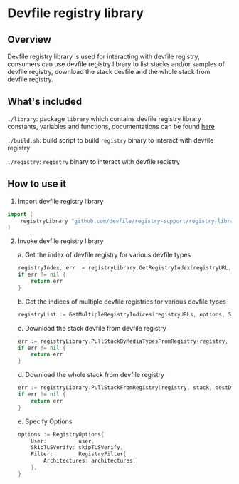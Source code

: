 # Devfile registry library

## Overview
Devfile registry library is used for interacting with devfile registry, consumers can use devfile registry library to list stacks and/or samples of devfile registry, download the stack devfile and the whole stack from devfile registry.

## What's included
`./library`: package `library` which contains devfile registry library constants, variables and functions, documentations can be found [here](https://pkg.go.dev/github.com/devfile/registry-support/registry-library/library)

`./build.sh`: build script to build `registry` binary to interact with devfile registry

`./registry`: `registry` binary to interact with devfile registry

## How to use it
1. Import devfile registry library
```go
import (
    registryLibrary "github.com/devfile/registry-support/registry-library/library"
)
```
2. Invoke devfile registry library

    a. Get the index of devfile registry for various devfile types
    ```go
    registryIndex, err := registryLibrary.GetRegistryIndex(registryURL, options, StackDevfileType)
	if err != nil {
		return err
	}
    ```
    b. Get the indices of multiple devfile registries for various devfile types
    ```go
    registryList := GetMultipleRegistryIndices(registryURLs, options, StackDevfileType)
    ```
    c. Download the stack devfile from devfile registry
    ```go
	err := registryLibrary.PullStackByMediaTypesFromRegistry(registry, stack, registryLibrary.DevfileMediaTypeList, destDir, options)
	if err != nil {
		return err
	}
    ```
    d. Download the whole stack from devfile registry
    ```go
    err := registryLibrary.PullStackFromRegistry(registry, stack, destDir, options)
    if err != nil {
		return err
	}
    ```
    e. Specify Options
    ```go
    options := RegistryOptions{
        User:          user,
        SkipTLSVerify: skipTLSVerify,
        Filter:        RegistryFilter{
            Architectures: architectures,
        },
    }
    ```
